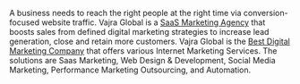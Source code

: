   A business needs to reach the right people at the right time via conversion-focused website traffic. Vajra Global is a <a href="https://vajraglobal.com/saas-marketing-agency/">SaaS Marketing Agency</a> that boosts sales from defined digital marketing strategies to increase lead generation, close and retain more customers. Vajra Global is the <a href="https://vajraglobal.com/digital-marketing-agency-in-india/">Best Digital Marketing Company</a> that offers various Internet Marketing Services. 
The solutions are Saas Marketing, Web Design & Development, Social Media Marketing, Performance Marketing Outsourcing, and Automation. 
